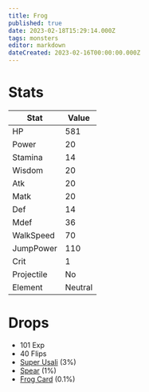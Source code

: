 ```yaml
---
title: Frog
published: true
date: 2023-02-18T15:29:14.000Z
tags: monsters
editor: markdown
dateCreated: 2023-02-16T00:00:00.000Z
---
```


# Stats
|Stat|Value|
|-|-|
|HP|581|
|Power|20|
|Stamina|14|
|Wisdom|20|
|Atk|20|
|Matk|20|
|Def|14|
|Mdef|36|
|WalkSpeed|70|
|JumpPower|110|
|Crit|1|
|Projectile|No|
|Element|Neutral|

# Drops
 * 101 Exp
 * 40 Flips
 * [Super Usali](/items/super-usali.md) (3%)
 * [Spear](/items/spear.md) (1%)
 * [Frog Card](/items/frog-card.md) (0.1%)
